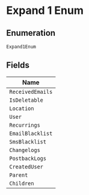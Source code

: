 
# Expand 1 Enum

## Enumeration

`Expand1Enum`

## Fields

| Name |
|  --- |
| `ReceivedEmails` |
| `IsDeletable` |
| `Location` |
| `User` |
| `Recurrings` |
| `EmailBlacklist` |
| `SmsBlacklist` |
| `Changelogs` |
| `PostbackLogs` |
| `CreatedUser` |
| `Parent` |
| `Children` |

